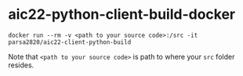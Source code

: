 # aic22-python-client-build-docker
```
docker run --rm -v <path to your source code>:/src -it parsa2820/aic22-client-python-build
```
Note that `<path to your source code>` is path to where your `src` folder resides.
